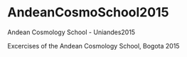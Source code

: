 # AndeanCosmoSchool2015
Andean Cosmology School - Uniandes2015

Excercises of the Andean Cosmology School, Bogota 2015
